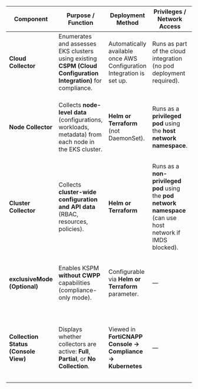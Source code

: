 


| **Component**                        | **Purpose / Function**                                                                                         | **Deployment Method**                                                 | **Privileges / Network Access**                                                                              | **Collection Frequency**        | **Data Sent to FortiCNAPP**             | **Key Requirements / Notes**                                                                                           |
| ------------------------------------ | -------------------------------------------------------------------------------------------------------------- | --------------------------------------------------------------------- | ------------------------------------------------------------------------------------------------------------ | ------------------------------- | --------------------------------------- | ---------------------------------------------------------------------------------------------------------------------- |
| **Cloud Collector**                  | Enumerates and assesses EKS clusters using existing **CSPM (Cloud Configuration Integration)** for compliance. | Automatically available once AWS Configuration Integration is set up. | Runs as part of the cloud integration (no pod deployment required).                                          | Daily (based on CSPM schedule). | Within 24 hours of configuration setup. | Requires AWS or GCP Configuration Integration. No additional setup for EKS.                                            |
| **Node Collector**                   | Collects **node-level data** (configurations, workloads, metadata) from each node in the EKS cluster.          | **Helm or Terraform** (not DaemonSet).                                | Runs as a **privileged pod** using the **host network namespace**.                                           | Every hour.                     | Within 2 hours of installation.         | Requires access to the **Instance Metadata Service (IMDS)**. Must be deployed on each cluster.                         |
| **Cluster Collector**                | Collects **cluster-wide configuration and API data** (RBAC, resources, policies).                              | **Helm or Terraform**                                                 | Runs as a **non-privileged pod** using the **pod network namespace** (can use host network if IMDS blocked). | Every 24 hours.                 | Within 2 hours of installation.         | Requires access to both the **Kubernetes API Server** and **IMDS**. If IMDS blocked → *Partial Collection*.            |
| **exclusiveMode (Optional)**         | Enables KSPM **without CWPP** capabilities (compliance-only mode).                                             | Configurable via **Helm or Terraform** parameter.                     | —                                                                                                            | —                               | —                                       | Disables agent runtime telemetry. May delay ingestion due to missing heartbeat signals.                                |
| **Collection Status (Console View)** | Displays whether collectors are active: **Full**, **Partial**, or **No Collection**.                           | Viewed in **FortiCNAPP Console → Compliance → Kubernetes**            | —                                                                                                            | —                               | —                                       | **Full Collection** = all collectors active. **Partial** = missing Node/Cluster Collector. **None** = CSPM not set up. |

